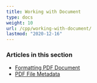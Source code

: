 ```yaml
---
title: Working with Document
type: docs
weight: 10
url: /cpp/working-with-document/
lastmod: "2020-12-16"
---
```


### **Articles in this section**

- [Formatting PDF Document](/pdf/cpp/formatting-pdf-document/)
- [PDF File Metadata](/pdf/cpp/pdf-file-metadata/)
